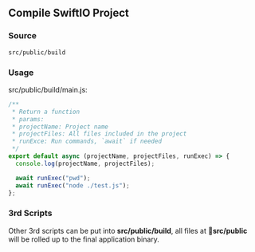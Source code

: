 ## Compile SwiftIO Project

### Source

```
src/public/build
```

### Usage

src/public/build/main.js:

```js
/**
 * Return a function
 * params:
 * projectName: Project name
 * projectFiles: All files included in the project
 * runExce: Run commands, `await` if needed
 */
export default async (projectName, projectFiles, runExec) => {
  console.log(projectName, projectFiles);

  await runExec("pwd");
  await runExec("node ./test.js");
};
```

### 3rd Scripts

Other 3rd scripts can be put into **src/public/build**, all files at **src/public** will be rolled up to the final application binary.
